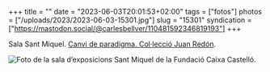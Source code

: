 +++
title = ""
date = "2023-06-03T20:01:53+02:00"
tags = ["fotos"]
photos = ["/uploads/2023/2023-06-03-15301.jpg"]
slug = "15301"
syndication = ["https://mastodon.social/@carlesbellver/110481592346819193"]
+++

Sala Sant Miquel. [Canvi de paradigma. Col·lecció Juan Redón](https://www.fundacioncajacastellon.es/cambio-de-paradigma-coleccion-juan-redon/).

<img alt="Foto de la sala d’exposicions Sant Miquel de la Fundació Caixa Castelló." src="/uploads/2023/2023-06-03-15301.jpg">
